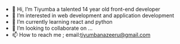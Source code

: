- 👋 Hi, I’m Tiyumba a talented 14 year old front-end developer
- 👀 I’m interested in web development and application development
- 🌱 I’m currently learning react and python
- 💞️ I’m looking to collaborate on ...
- 📫 How to reach me ; email:tiyumbanazeeru@gmail.com

<!---
Tiyu-tech/Tiyu-tech is a ✨ special ✨ repository because its `README.md` (this file) appears on your GitHub profile.
You can click the Preview link to take a look at your changes.
--->
